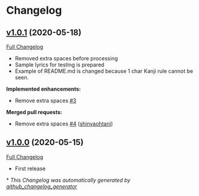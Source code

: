 # Changelog

## [v1.0.1](https://github.com/shinyaohtani/lyrics_japanese/tree/v1.0.1) (2020-05-18)

[Full Changelog](https://github.com/shinyaohtani/lyrics_japanese/compare/v1.0.0...v1.0.1)

- Removed extra spaces before processing
- Sample lyrics for testing is prepared
- Example of README.md is changed because 1 char Kanji rule cannot be seen.

**Implemented enhancements:**

- Remove extra spaces [\#3](https://github.com/shinyaohtani/lyrics_japanese/issues/3)

**Merged pull requests:**

- Remove extra spaces [\#4](https://github.com/shinyaohtani/lyrics_japanese/pull/4) ([shinyaohtani](https://github.com/shinyaohtani))

## [v1.0.0](https://github.com/shinyaohtani/lyrics_japanese/tree/v1.0.0) (2020-05-15)

[Full Changelog](https://github.com/shinyaohtani/lyrics_japanese/compare/95359c051a51f5562156e52fdcb80aeb0aae6b93...v1.0.0)

- First release



\* *This Changelog was automatically generated by [github_changelog_generator](https://github.com/github-changelog-generator/github-changelog-generator)*
